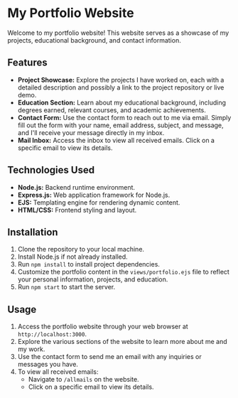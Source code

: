 # My Portfolio Website

Welcome to my portfolio website! This website serves as a showcase of my projects, educational background, and contact information.

## Features

- **Project Showcase:** Explore the projects I have worked on, each with a detailed description and possibly a link to the project repository or live demo.
- **Education Section:** Learn about my educational background, including degrees earned, relevant courses, and academic achievements.
- **Contact Form:** Use the contact form to reach out to me via email. Simply fill out the form with your name, email address, subject, and message, and I'll receive your message directly in my inbox.
- **Mail Inbox:** Access the inbox to view all received emails. Click on a specific email to view its details.

## Technologies Used

- **Node.js:** Backend runtime environment.
- **Express.js:** Web application framework for Node.js.
- **EJS:** Templating engine for rendering dynamic content.
- **HTML/CSS:** Frontend styling and layout.

## Installation

1. Clone the repository to your local machine.
2. Install Node.js if not already installed.
3. Run `npm install` to install project dependencies.
4. Customize the portfolio content in the `views/portfolio.ejs` file to reflect your personal information, projects, and education.
5. Run `npm start` to start the server.

## Usage

1. Access the portfolio website through your web browser at `http://localhost:3000`.
2. Explore the various sections of the website to learn more about me and my work.
3. Use the contact form to send me an email with any inquiries or messages you have.
4. To view all received emails:
   - Navigate to `/allmails` on the website.
   - Click on a specific email to view its details.

